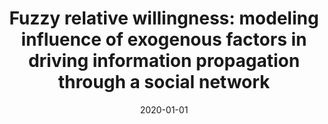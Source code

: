 ---
# Documentation: https://wowchemy.com/docs/managing-content/

title: 'Fuzzy relative willingness: modeling influence of exogenous factors in driving
  information propagation through a social network'
subtitle: ''
summary: ''
authors:
- Suman Kundu
- kajdanowicz
- kazienko
- Nitesh Chawla
tags: []
categories: []
date: '2020-01-01'
lastmod: 2022-10-07T05:15:32Z
featured: false
draft: false

# Featured image
# To use, add an image named `featured.jpg/png` to your page's folder.
# Focal points: Smart, Center, TopLeft, Top, TopRight, Left, Right, BottomLeft, Bottom, BottomRight.
image:
  caption: ''
  focal_point: ''
  preview_only: false

# Projects (optional).
#   Associate this post with one or more of your projects.
#   Simply enter your project's folder or file name without extension.
#   E.g. `projects = ["internal-project"]` references `content/project/deep-learning/index.md`.
#   Otherwise, set `projects = []`.
projects: []
publishDate: '2022-10-07T05:15:31.300888Z'
publication_types:
- '2'
abstract: ''
publication: '*IEEE Access*'
doi: 10.1109/ACCESS.2020.3029657
links:
- name: URL
  url: https://ieeexplore.ieee.org/document/9217511
---